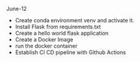 June-12
- Create conda environment venv and activate it.
- Install Flask from requirements.txt    
- Create a hello world flask application
- Create a Docker Image
- run the docker container
- Establish CI CD pipeline with Github Actions



